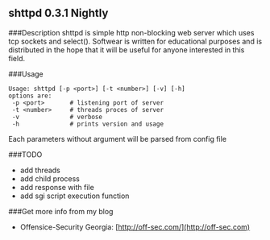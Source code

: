 ## shttpd 0.3.1 Nightly
###Description
shttpd is simple http non-blocking web server which uses tcp sockets and select(). Softwear is written for educational purposes and is distributed in the hope that it will be useful for anyone interested in this field.

###Usage
```
Usage: shttpd [-p <port>] [-t <number>] [-v] [-h]
options are:
 -p <port>       # listening port of server
 -t <number>     # threads proces of server
 -v              # verbose
 -h              # prints version and usage
```
Each parameters without argument will be parsed from config file

###TODO
- add threads
- add child process
- add response with file
- add sgi script execution function

###Get more info from my blog
- Offensice-Security Georgia: [http://off-sec.com/](http://off-sec.com)
